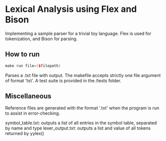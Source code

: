# Lexical Analysis using Flex and Bison

Implementing a sample parser for a trivial toy language. Flex is used for tokenization, and Bison for parsing.

## How to run

```c++
make run file=($filepath)
```
Parses a .txt file with output.
The makefile accepts strictly one file argument of format 'txt'.
A test suite is provided in the /tests folder.

## Miscellaneous

Reference files are generated with the format '.txt' when the program is run to assist in error-checking.

symbol_table.txt: outputs a list of all entries in the symbol table, separated by name and type
lexer_output.txt: outputs a list and value of all tokens returned by yylex()

